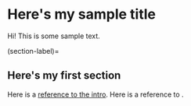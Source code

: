 # Here's my sample title

Hi! This is some sample text.

(section-label)=
## Here's my first section

Here is a [reference to the intro](intro.md). Here is a reference to [](section-label).